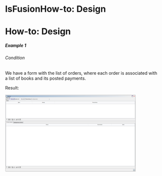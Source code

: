 # lsFusionHow-to: Design

# How-to: Design

##### Example 1

###### Condition

We have a form with the list of orders, where each order is associated with a list of books and its posted payments.



Result:

<img src="attachments/36307439/46367474.png" height="250" />
